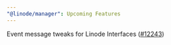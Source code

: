 ```yaml
---
"@linode/manager": Upcoming Features
---
```


Event message tweaks for Linode Interfaces ([#12243](https://github.com/linode/manager/pull/12243))
